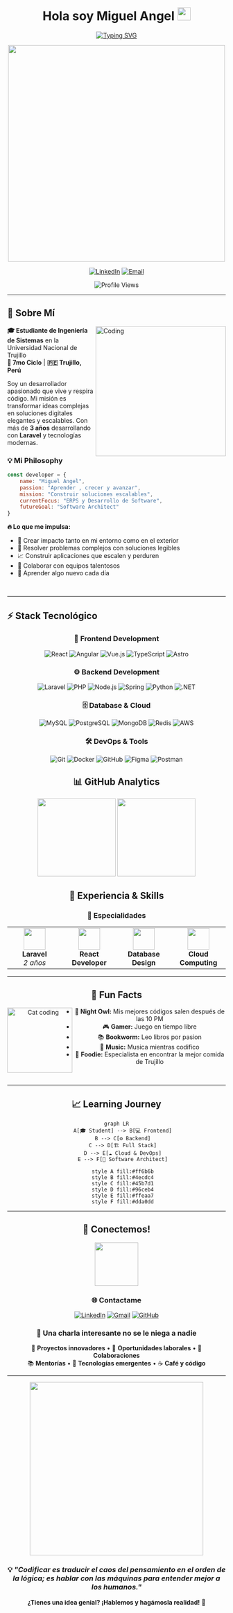 <div align="center">

# Hola soy Miguel Angel <img src = "https://raw.githubusercontent.com/MartinHeinz/MartinHeinz/master/wave.gif" width = 30px> </h1>

[![Typing SVG](https://readme-typing-svg.demolab.com?font=Inter&weight=600&size=24&duration=3000&pause=1000&color=3B82F6&center=true&vCenter=true&width=600&lines=Developer+Full+Stack+en+formación+constante;Construyendo+el+Futuro+con+Código;7mo+Ciclo+%7C+Apasionado+por+la+Tecnología)](https://git.io/typing-svg)


<img src="https://user-images.githubusercontent.com/74038190/225813708-98b745f2-7d22-48cf-9150-083f1b00d6c9.gif" width="500">

[![LinkedIn](https://img.shields.io/badge/LinkedIn-0077B5?style=for-the-badge&logo=linkedin&logoColor=white&labelColor=0077B5)]((https://www.linkedin.com/in/miguel-cabanillas-257205308/))
[![Email](https://img.shields.io/badge/Email-EA4335?style=for-the-badge&logo=gmail&logoColor=white)](mailto:mcabanillasurbina@gmail.com)

![Profile Views](https://komarev.com/ghpvc/?username=miguelangep1p&style=for-the-badge&color=3b82f6)

</div>

---

## 🚀 Sobre Mí

<img align="right" alt="Coding" width="300" src="https://user-images.githubusercontent.com/74038190/229223263-cf2e4b07-2615-4f87-9c38-e37600f8381a.gif" />

**🎓 Estudiante de Ingeniería de Sistemas** en la Universidad Nacional de Trujillo  
**📍 7mo Ciclo** | **🇵🇪 Trujillo, Perú**

Soy un desarrollador apasionado que vive y respira código. Mi misión es transformar ideas complejas en soluciones digitales elegantes y escalables. Con más de **3 años** desarrollando con **Laravel** y tecnologías modernas.

### 💡 **Mi Philosophy**
```javascript
const developer = {
    name: "Miguel Angel",
    passion: "Aprender , crecer y avanzar",
    mission: "Construir soluciones escalables",
    currentFocus: "ERPS y Desarrollo de Software",
    futureGoal: "Software Architect"
}
```

**🔥 Lo que me impulsa:**
- 🎯 Crear impacto tanto en mi entorno como en el exterior
- 🧩 Resolver problemas complejos con soluciones legibles 
- 📈 Construir aplicaciones que escalen y perduren
- 🤝 Colaborar con equipos talentosos
- 🌱 Aprender algo nuevo cada día

<br clear="right"/>

---

## ⚡ Stack Tecnológico

<div align="center">

### 🎨 **Frontend Development**
![React](https://img.shields.io/badge/React-20232A?style=for-the-badge&logo=react&logoColor=61DAFB)
![Angular](https://img.shields.io/badge/Angular-DD0031?style=for-the-badge&logo=angular&logoColor=white)
![Vue.js](https://img.shields.io/badge/Vue.js-35495E?style=for-the-badge&logo=vue.js&logoColor=4FC08D)
![TypeScript](https://img.shields.io/badge/TypeScript-007ACC?style=for-the-badge&logo=typescript&logoColor=white)
![Astro](https://img.shields.io/badge/Astro-FF5D01?style=for-the-badge&logo=astro&logoColor=white)

### ⚙️ **Backend Development**
![Laravel](https://img.shields.io/badge/Laravel-FF2D20?style=for-the-badge&logo=laravel&logoColor=white)
![PHP](https://img.shields.io/badge/PHP-777BB4?style=for-the-badge&logo=php&logoColor=white)
![Node.js](https://img.shields.io/badge/Node.js-43853D?style=for-the-badge&logo=node.js&logoColor=white)
![Spring](https://img.shields.io/badge/Spring-6DB33F?style=for-the-badge&logo=spring&logoColor=white)
![Python](https://img.shields.io/badge/Python-3776AB?style=for-the-badge&logo=python&logoColor=white)
![.NET](https://img.shields.io/badge/.NET-5C2D91?style=for-the-badge&logo=.net&logoColor=white)

### 🗄️ **Database & Cloud**
![MySQL](https://img.shields.io/badge/MySQL-005C84?style=for-the-badge&logo=mysql&logoColor=white)
![PostgreSQL](https://img.shields.io/badge/PostgreSQL-316192?style=for-the-badge&logo=postgresql&logoColor=white)
![MongoDB](https://img.shields.io/badge/MongoDB-4EA94B?style=for-the-badge&logo=mongodb&logoColor=white)
![Redis](https://img.shields.io/badge/Redis-DC382D?style=for-the-badge&logo=redis&logoColor=white)
![AWS](https://img.shields.io/badge/Amazon_AWS-FF9900?style=for-the-badge&logo=amazonaws&logoColor=white)

### 🛠️ **DevOps & Tools**
![Git](https://img.shields.io/badge/Git-F05032?style=for-the-badge&logo=git&logoColor=white)
![Docker](https://img.shields.io/badge/Docker-2CA5E0?style=for-the-badge&logo=docker&logoColor=white)
![GitHub](https://img.shields.io/badge/GitHub-100000?style=for-the-badge&logo=github&logoColor=white)
![Figma](https://img.shields.io/badge/Figma-F24E1E?style=for-the-badge&logo=figma&logoColor=white)
![Postman](https://img.shields.io/badge/Postman-FF6C37?style=for-the-badge&logo=postman&logoColor=white)



## 📊 GitHub Analytics

<div align="center">

<img height="180em" src="https://github-readme-stats-sigma-five.vercel.app/api?username=miguelangep1p&show_icons=true&theme=tokyonight&include_all_commits=true&count_private=true&hide_border=true"/>
<img height="180em" src="https://github-readme-stats-sigma-five.vercel.app/api/top-langs/?username=miguelangep1p&layout=compact&langs_count=8&theme=tokyonight&hide_border=true"/>

## 💼 Experiencia & Skills

<div align="center">

### 🎯 **Especialidades**

<table>
<tr>
<td align="center" width="25%">
<img src="https://cdn.jsdelivr.net/gh/devicons/devicon/icons/laravel/laravel-plain.svg" width="50" height="50"/><br>
<strong>Laravel</strong><br>
<em>2 años</em>
</td>
<td align="center" width="25%">
<img src="https://cdn.jsdelivr.net/gh/devicons/devicon/icons/react/react-original.svg" width="50" height="50"/><br>
<strong>React Developer</strong><br>
</td>
<td align="center" width="25%">
<img src="https://cdn.jsdelivr.net/gh/devicons/devicon/icons/mysql/mysql-original.svg" width="50" height="50"/><br>
<strong>Database Design</strong><br>
</td>
<td align="center" width="25%">
<img src="https://cdn.jsdelivr.net/gh/devicons/devicon/icons/amazonwebservices/amazonwebservices-original.svg" width="50" height="50"/><br>
<strong>Cloud Computing</strong><br>
</td>
</tr>
</table>

</div>

---

## 🌟 Fun Facts

<img align="left" alt="Cat coding" width="150" src="https://user-images.githubusercontent.com/74038190/212284100-561aa473-3905-4a80-b561-0d28506553ee.gif" />

- 🌙 **Night Owl:** Mis mejores códigos salen después de las 10 PM
- 🎮 **Gamer:** Juego en tiempo libre
- 📚 **Bookworm:** Leo libros por pasion
- 🎵 **Music:** Musica mientras codifico
- 🌮 **Foodie:** Especialista en encontrar la mejor comida de Trujillo

<br clear="left"/>

---

## 📈 Learning Journey

```mermaid
graph LR
    A[🎓 Student] --> B[💻 Frontend]
    B --> C[⚙️ Backend]
    C --> D[🏗️ Full Stack]
    D --> E[☁️ Cloud & DevOps]
    E --> F[🎯 Software Architect]
    
    style A fill:#ff6b6b
    style B fill:#4ecdc4
    style C fill:#45b7d1
    style D fill:#96ceb4
    style E fill:#ffeaa7
    style F fill:#dda0dd
```

---

## 🤝 Conectemos!

<div align="center">

<img src="https://user-images.githubusercontent.com/74038190/212284087-bbe7e430-757e-4901-90bf-4cd2ce3e1852.gif" width="100">

### 🌐 **Contactame**

[![LinkedIn](https://img.shields.io/badge/LinkedIn-Miguel_Angel-0077B5?style=for-the-badge&logo=linkedin&logoColor=white)](https://www.linkedin.com/in/miguel-cabanillas-257205308)
[![Gmail](https://img.shields.io/badge/Gmail-miguel.dev-EA4335?style=for-the-badge&logo=gmail&logoColor=white)](mailto:mcabanillasurbina@gmail.com)
[![GitHub](https://img.shields.io/badge/GitHub-@miguel_angel-100000?style=for-the-badge&logo=github&logoColor=white)](https://github.com/miguelangep1p)

### 💬 **Una charla interesante no se le niega a nadie**
🚀 **Proyectos innovadores** • 💼 **Oportunidades laborales** • 🤝 **Colaboraciones**  
📚 **Mentorías** • 🎯 **Tecnologías emergentes** • ☕ **Café y código**

---

<img src="https://user-images.githubusercontent.com/74038190/212284158-e840e285-664b-44d7-b79b-e264b5e54825.gif" width="400">

### 💡 *"Codificar es traducir el caos del pensamiento en el orden de la lógica; es hablar con las máquinas para entender mejor a los humanos."*

**¿Tienes una idea genial? ¡Hablemos y hagámosla realidad!** 🚀

</div>

